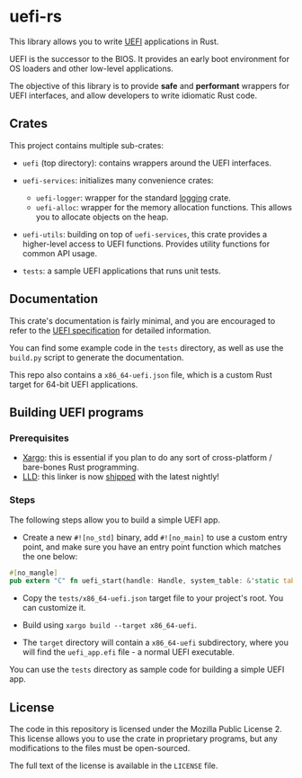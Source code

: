# uefi-rs

This library allows you to write [UEFI][uefi] applications in Rust.

UEFI is the successor to the BIOS. It provides an early boot environment for OS loaders
and other low-level applications.

The objective of this library is to provide **safe** and **performant** wrappers for UEFI
interfaces, and allow developers to write idiomatic Rust code.

[uefi]: https://en.wikipedia.org/wiki/Unified_Extensible_Firmware_Interface

## Crates

This project contains multiple sub-crates:

- `uefi` (top directory): contains wrappers around the UEFI interfaces.

- `uefi-services`: initializes many convenience crates:
  - `uefi-logger`: wrapper for the standard [logging](https://github.com/rust-lang-nursery/log) crate.
  - `uefi-alloc`: wrapper for the memory allocation functions. This allows you to allocate objects on the heap.

- `uefi-utils`: building on top of `uefi-services`, this crate provides a higher-level access to UEFI functions.
  Provides utility functions for common API usage.

- `tests`: a sample UEFI applications that runs unit tests.

## Documentation

This crate's documentation is fairly minimal, and you are encouraged to refer to
the [UEFI specification][spec] for detailed information.

You can find some example code in the `tests` directory,
as well as use the `build.py` script to generate the documentation.

This repo also contains a `x86_64-uefi.json` file, which is
a custom Rust target for 64-bit UEFI applications.

[spec]: http://www.uefi.org/specifications

## Building UEFI programs

### Prerequisites

- [Xargo](https://github.com/japaric/xargo): this is essential if you plan to do any sort of cross-platform / bare-bones Rust programming.
- [LLD](https://lld.llvm.org/): this linker is now [shipped](https://github.com/rust-lang/rust/pull/48125) with the latest nightly!

### Steps

The following steps allow you to build a simple UEFI app.

- Create a new `#![no_std]` binary, add `#![no_main]` to use a custom entry point,
  and make sure you have an entry point function which matches the one below:

```rust
#[no_mangle]
pub extern "C" fn uefi_start(handle: Handle, system_table: &'static table::SystemTable) -> Status;
```

- Copy the `tests/x86_64-uefi.json` target file to your project's root.
  You can customize it.

- Build using `xargo build --target x86_64-uefi`.

- The `target` directory will contain a `x86_64-uefi` subdirectory,
  where you will find the `uefi_app.efi` file - a normal UEFI executable.

You can use the `tests` directory as sample code for building a simple UEFI app.

## License

The code in this repository is licensed under the Mozilla Public License 2. This license allows you to use the crate in proprietary programs, but any modifications to the files must be open-sourced.

The full text of the license is available in the `LICENSE` file.
